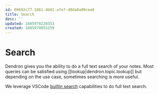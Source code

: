 ```yaml
---
id: 09692c77-1861-4b01-a7e7-d0da8a80cea6
title: Search
desc: ''
updated: 1605970220353
created: 1605970055259
---
```


# Search

Dendron gives you the ability to do a full text search of your notes. Most queries can be satisfied using [[lookup|dendron.topic.lookup]] but depending on the use case, sometimes searching is more useful. 

We leverage VSCode [builtin search](https://code.visualstudio.com/docs/editor/codebasics#_search-across-files) capabilities to do full text search. 